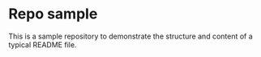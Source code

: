 # Repo sample

This is a sample repository to demonstrate the structure and content of a typical README file.
